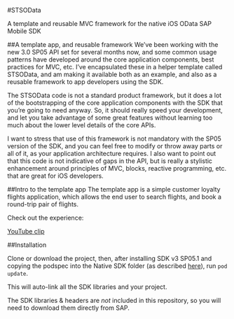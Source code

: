 #STSOData

A template and reusable MVC framework for the native iOS OData SAP Mobile SDK 

##A template app, and reusable framework
We’ve been working with the new 3.0 SP05 API set for several months now, and some common usage patterns have developed around the core application components, best practices for MVC, etc. I’ve encapsulated these in a helper template called STSOData, and am making it available both as an example, and also as a reusable framework to app developers using the SDK. 

The STSOData code is not a standard product framework, but it does a lot of the bootstrapping of the core application components with the SDK that you’re going to need anyway. So, it should really speed your development, and let you take advantage of some great features without learning too much about the lower level details of the core APIs.

I want to stress that use of this framework is not mandatory with the SP05 version of the SDK, and you can feel free to modify or throw away parts or all of it, as your application architecture requires. I also want to point out that this code is not indicative of gaps in the API, but is really a stylistic enhancement around principles of MVC, blocks, reactive programming, etc. that are great for iOS developers.

##Intro to the template app
The template app is a simple customer loyalty flights application, which allows the end user to search flights, and book a round-trip pair of flights.

Check out the experience:

[YouTube clip](www.youtube.com/embed/2npfEyhw9nQ)

##Installation

Clone or download the project, then, after installing SDK v3 SP05.1 and copying the podspec into the Native SDK folder (as described [here](http://sstadelman.bull.io/blog/CocoaPods-with-Mobile-SDK-Installer/)), run `pod update`.

This will auto-link all the SDK libraries and your project.

The SDK libraries & headers are *not* included in this repository, so you will need to download them directly from SAP.
